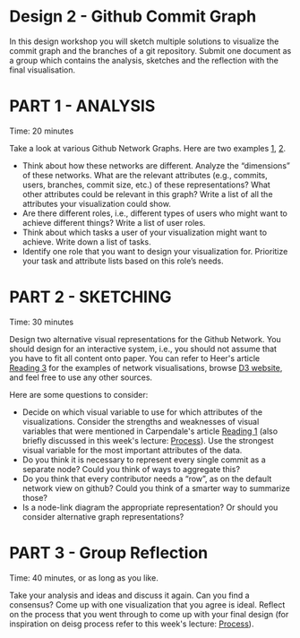 # Design 2 - Github Commit Graph

In this design workshop you will sketch multiple solutions to visualize the commit graph and the branches of a git repository. 
Submit one document as a group which contains the analysis, sketches and the reflection with the final visualisation.

# PART 1 - ANALYSIS 

Time: 20 minutes

Take a look at various Github Network Graphs. Here are two examples [1], [2].


[1]: https://github.com/Caleydo/caleydo/network
[2]: https://github.com/CS171/CS171.github.io/network

* Think about how these networks are different. Analyze the “dimensions” of these networks. What are the relevant attributes (e.g., commits, users, branches, commit size, etc.) of these representations? What other attributes could be relevant in this graph? Write a list of all the attributes your visualization could show. 
* Are there different roles, i.e., different types of users who might want to achieve different things? Write a list of user roles. 
* Think about which tasks a user of your visualization might want to achieve. Write down a list of tasks. 
* Identify one role that you want to design your visualization for. Prioritize your task and attribute lists based on this role’s needs. 

# PART 2 - SKETCHING

Time: 30 minutes

Design two alternative visual representations for the Github Network. You should design for an interactive system, i.e., you should not assume that you have to fit all content onto paper. 
You can refer to Heer's article [Reading 3] for the examples of network visualisations, browse [D3 website], and feel free to use any other sources.

[Reading 3]: /readings/reading-3
[D3 website]: https://github.com/mbostock/d3/wiki/Gallery

Here are some questions to consider:

* Decide on which visual variable to use for which attributes of the visualizations. Consider the strengths and weaknesses of visual variables that were mentioned in Carpendale's article [Reading 1] (also briefly discussed in this week's lecture: [Process]). Use the strongest visual variable for the most important attributes of the data.
* Do you think it is necessary to represent every single commit as a separate node? Could you think of ways to aggregate this?
* Do you think that every contributor needs a “row”, as on the default network view on github? Could you think of a smarter way to summarize those? 
* Is a node-link diagram the appropriate representation? Or should you consider alternative graph representations?


[Reading 1]: /readings/reading-1
[Process]: /lectures/process


# PART 3 - Group Reflection 
Time: 40 minutes, or as long as you like. 

Take your analysis and ideas and discuss it again. Can you find a consensus? Come up with one visualization that you agree is ideal.
Reflect on the process that you went through to come up with your final design (for inspiration on deisg process refer to this week's lecture: [Process]).

